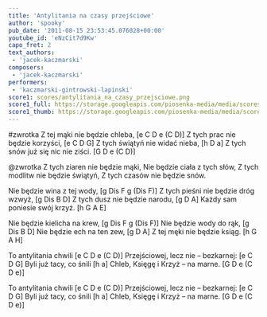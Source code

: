 ```yaml
---
title: 'Antylitania na czasy przejściowe'
author: 'spooky'
pub_date: '2011-08-15 23:53:45.076028+00:00'
youtube_id: 'eNzCit7d9Kw'
capo_fret: 2
text_authors:
 - 'jacek-kaczmarski'
composers:
 - 'jacek-kaczmarski'
performers:
 - 'kaczmarski-gintrowski-lapinski'
score1: scores/antylitania_na_czasy_przejsciowe.png
score1_full: https://storage.googleapis.com/piosenka-media/media/scores/antylitania_na_czasy_przejsciowe.png
score1_thumb: https://storage.googleapis.com/piosenka-media/media/scores/antylitania_na_czasy_przejsciowe.png.180x0_q85_upscale.jpg
---
```


#zwrotka
Z tej mąki nie będzie chleba, [e C D e (C D)]
Z tych prac nie będzie korzyści, [e C D G]
Z tych świątyń nie widać nieba, [h D a]
Z tych snów już się nic nie ziści. [G D e (C D)]

@zwrotka
Z tych ziaren nie będzie mąki,
Nie będzie ciała z tych słów,
Z tych modlitw nie będzie świątyń,
Z tych czasów nie będzie snów.

Nie będzie wina z tej wody, [g Dis F g (Dis F)]
Z tych pieśni nie będzie dróg wzwyż, [g Dis B D]
Z tych dusz nie będzie narodu, [g D A]
Każdy sam poniesie swój krzyż. [h G A E]

Nie będzie kielicha na krew, [g Dis F g (Dis F)]
Nie będzie wody do rąk, [g Dis B D]
Nie będzie ech na ten zew, [g D A]
Z tej męki nie będzie ksiąg. [h G A H]

To antylitania chwili [e C D e (C D)]
Przejściowej, lecz nie – bezkarnej: [e C D G]
Byli już tacy, co śnili [h a]
Chleb, Księgę i Krzyż – na marne. [G D e (C D e)]

To antylitania chwili [e C D e (C D)]
Przejściowej, lecz nie – bezkarnej: [e C D G]
Byli już tacy, co śnili [h a]
Chleb, Księgę i Krzyż – na marne. [G D e (C D e)]